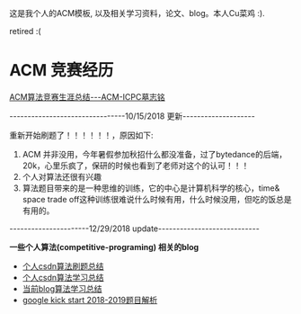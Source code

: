 这是我个人的ACM模板, 以及相关学习资料，论文、blog。本人Cu菜鸡 :).

retired :(

# ACM 竞赛经历

[ACM算法竞赛生涯总结---ACM-ICPC墓志铭](https://blog.csdn.net/dylan_frank/article/details/80480697)

--------------------------------10/15/2018  更新--------------------

重新开始刷题了！！！！！！，原因如下:

1. ACM 并非没用，今年暑假参加秋招什么都没准备，过了bytedance的后端，20k，心里乐疯了，保研的时候也看到了老师对这个的认可！！！
2. 个人对算法还很有兴趣
3. 算法题目带来的是一种思维的训练，它的中心是计算机科学的核心，time& space trade off这种训练很难说什么时候有用，什么时候没用，但吃的饭总是有用的。

----------------------12/29/2018 update----------------------------

**一些个人算法(competitive-programing) 相关的blog**

- [个人csdn算法刷题总结](https://blog.csdn.net/dylan_frank/article/category/7400564)
- [个人csdn算法学习总结](https://blog.csdn.net/dylan_frank/article/category/7542029)
- [当前blog算法学习总结](https://zouzhitao.github.io/categories/competitive-programing/)
- [google kick start 2018-2019题目解析](https://xiaozhuanlan.com/kickstart)
